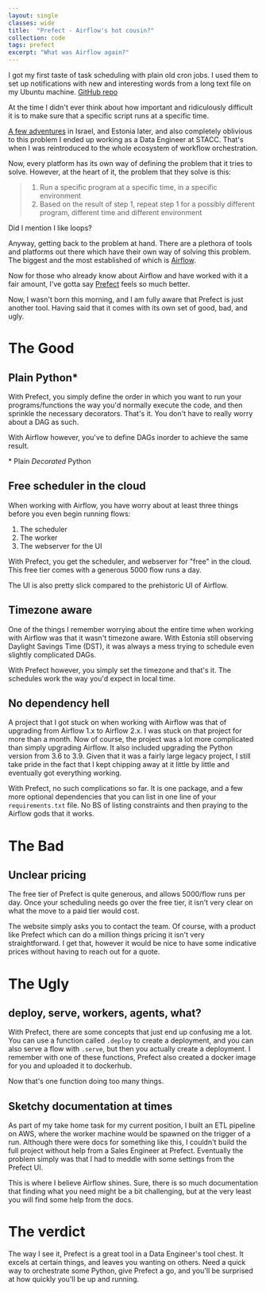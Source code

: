 ```yaml
---
layout: single
classes: wide
title:  "Prefect - Airflow's hot cousin?"
collection: code
tags: prefect
excerpt: "What was Airflow again?"
---
```


I got my first taste of task scheduling with plain old cron jobs.
I used them to set up notifications with new and interesting words from a long text file on my Ubuntu machine. [GitHub repo](https://github.com/tejasanilshah/vocab-notify)

At the time I didn't ever think about how important and ridiculously difficult it is to make sure that a specific script runs
at a specific time.

[A few adventures](https://tejaswrites.com/categories/adventure/) in Israel, and Estonia later, and also completely oblivious to this problem I ended up working as a Data Engineer at STACC.
That's when I was reintroduced to the whole ecosystem of workflow orchestration.

Now, every platform has its own way of defining the problem that it tries to solve.
However, at the heart of it, the problem that they solve is this:

> 1. Run a specific program at a specific time, in a specific environment
> 2. Based on the result of step 1, repeat step 1 for a possibly different program, different time and different environment 

Did I mention I like loops?

Anyway, getting back to the problem at hand.
There are a plethora of tools and platforms out there which have their own way of solving this problem.
The biggest and the most established of which is [Airflow](https://airflow.apache.org/).

Now for those who already know about Airflow and have worked with it a fair amount,
I've gotta say [Prefect](https://www.prefect.io/) feels so much better.

Now, I wasn't born this morning, and I am fully aware that Prefect is just another tool.
Having said that it comes with its own set of good, bad, and ugly.

# The Good

## Plain Python*
With Prefect, you simply define the order in which you want to run your programs/functions the way you'd
normally execute the code, and then sprinkle the necessary decorators.
That's it. You don't have to really worry about a DAG as such.

With Airflow however, you've to define DAGs inorder to achieve the same result.

\* Plain _Decorated_ Python

## Free scheduler in the cloud
When working with Airflow, you have worry about at least three things before you even begin running flows:
1. The scheduler
2. The worker 
3. The webserver for the UI 

With Prefect, you get the scheduler, and webserver for "free" in the cloud. This free tier comes with a generous 5000 flow runs a day.

The UI is also pretty slick compared to the prehistoric UI of Airflow.

## Timezone aware
One of the things I remember worrying about the entire time when working with Airflow was that it wasn't timezone aware.
With Estonia still observing Daylight Savings Time (DST), it was always a mess trying to schedule even slightly complicated
DAGs. 

With Prefect however, you simply set the timezone and that's it. The schedules work the way you'd expect in local time.

## No dependency hell
A project that I got stuck on when working with Airflow was that of upgrading from Airflow 1.x to Airflow 2.x.
I was stuck on that project for more than a month. Now of course, the project was a lot more complicated than simply
upgrading Airflow. It also included upgrading the Python version from 3.6 to 3.9. Given that it was a fairly large legacy project,
I still take pride in the fact that I kept chipping away at it little by little and eventually got everything working.

With Prefect, no such complications so far. It is one package, and a few more optional dependencies that you can
list in one line of your `requirements.txt` file. No BS of listing constraints and then praying to the Airflow gods that
it works.

# The Bad

## Unclear pricing
The free tier of Prefect is quite generous, and allows 5000/flow runs per day.
Once your scheduling needs go over the free tier, it isn't very clear on what the move to a paid tier would cost.

The website simply asks you to contact the team. Of course, with a product like Prefect which can do a million things
pricing it isn't very straightforward. I get that, however it would be nice to have some indicative prices without having to
reach out for a quote.


# The Ugly

## deploy, serve, workers, agents, what?
With Prefect, there are some concepts that just end up confusing me a lot.
You can use a function called `.deploy` to create a deployment, and you can also serve a flow with `.serve`, but then you actually create
a deployment. I remember with one of these functions, Prefect also created a docker image for you and uploaded it to dockerhub.

Now that's one function doing too many things.

## Sketchy documentation at times
As part of my take home task for my current position, I built an ETL pipeline on AWS, where the worker machine would be
spawned on the trigger of a run. Although there were docs for something like this, I couldn't build the full project without
help from a Sales Engineer at Prefect. Eventually the problem simply was that I had to meddle with some settings
from the Prefect UI.

This is where I believe Airflow shines.
Sure, there is so much documentation that finding what you need might be a bit challenging, but at the very least you will
find some help from the docs.

# The verdict
The way I see it, Prefect is a great tool in a Data Engineer's tool chest. It excels at certain things, and leaves you
wanting on others. Need a quick way to orchestrate some Python, give Prefect a go, and you'll be surprised at how quickly you'll
be up and running.